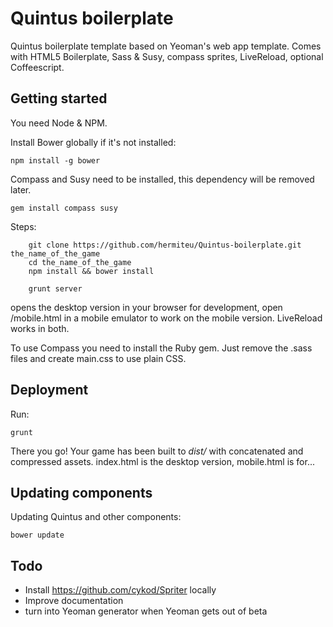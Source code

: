 Quintus boilerplate
===================

Quintus boilerplate template based on Yeoman's web app template. Comes with HTML5 Boilerplate, Sass & Susy, compass sprites, LiveReload, optional Coffeescript.

Getting started
---------------
 
You need Node & NPM. 

Install Bower globally if it's not installed:

	npm install -g bower

Compass and Susy need to be installed, this dependency will be removed later.

	gem install compass susy

Steps:
```
	git clone https://github.com/hermiteu/Quintus-boilerplate.git the_name_of_the_game
	cd the_name_of_the_game
	npm install && bower install
```
```
	grunt server 
```  
opens the desktop version in your browser for development, open /mobile.html in a mobile emulator to work on the mobile version. LiveReload works in both.

To use Compass you need to install the Ruby gem. Just remove the .sass files and create main.css to use plain CSS.

Deployment
----------

Run:

	grunt

There you go! Your game has been built to *dist/* with concatenated and compressed assets.
index.html is the desktop version, mobile.html is for...

Updating components
----------

Updating Quintus and other components:

	bower update

Todo
----

* Install https://github.com/cykod/Spriter locally
* Improve documentation
* turn into Yeoman generator when Yeoman gets out of beta